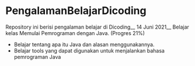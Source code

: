 # PengalamanBelajarDicoding
Repository ini berisi pengalaman belajar di Dicoding__
14 Juni 2021__
Belajar kelas Memulai Pemrograman dengan Java. (Progres 21%)
* Belajar tentang apa itu Java dan alasan menggunakannya.
* Belajar tools yang dapat digunakan untuk menjalankan bahasa pemrograman Java
